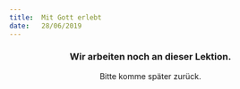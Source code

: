 ```yaml
---
title:  Mit Gott erlebt
date:   28/06/2019
---
```


### <center>Wir arbeiten noch an dieser Lektion.</center>
<center>Bitte komme später zurück.</center>